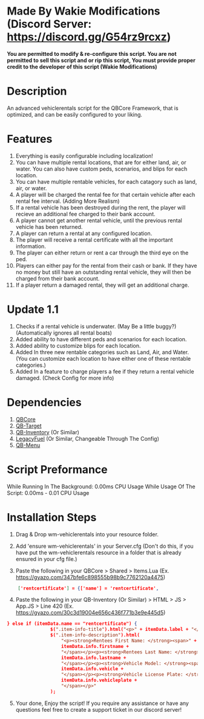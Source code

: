 # Made By Wakie Modifications (Discord Server: https://discord.gg/G54rz9rcxz)
**You are permitted to modify & re-configure this script. You are not permitted to sell this script and or rip this script, You must provide proper credit to the developer of this script (Wakie Modifications)**

# Description
An advanced vehiclerentals script for the QBCore Framework, that is optimized, and can be easily configured to your liking.

# Features
1. Everything is easily configurable including localization!
2. You can have multiple rental locations, that are for either land, air, or water. You can also have custom peds, scenarios, and blips for each location.
3. You can have multiple rentable vehicles, for each catagory such as land, air, or water.
4. A player will be charged the rental fee for that certain vehicle after each rental fee interval. (Adding More Realism)
5. If a rental vehicle has been destroyed during the rent, the player will recieve an additional fee charged to their bank account.
6. A player cannot get another rental vehicle, until the previous rental vehicle has been returned.
7. A player can return a rental at any configured location.
8. The player will receive a rental certificate with all the important information.
9. The player can either return or rent a car through the third eye on the ped.
10. Players can either pay for the rental from their cash or bank. If they have no money but still have an outstanding rental vehicle, they will then be charged from their bank account.
11. If a player return a damaged rental, they will get an additional charge.

# Update 1.1
1. Checks if a rental vehicle is underwater. (May Be a little buggy?) (Automatically ignores all rental boats)
2. Added ability to have different peds and scenarios for each location.
3. Added ability to customize blips for each location.
4. Added In three new rentable categories such as Land, Air, and Water. (You can customize each location to have either one of these rentable categories.) 
5. Added In a feature to charge players a fee if they return a rental vehicle damaged. (Check Config for more info)

# Dependencies 
1. [QBCore](https://github.com/qbcore-framework/qb-core)
2. [QB-Target](https://github.com/qbcore-framework/qb-target)
3. [QB-Inventory](https://github.com/qbcore-framework/qb-inventory) (Or Similar)
4. [LegacyFuel](https://github.com/InZidiuZ/LegacyFuel) (Or Similar, Changeable Through The Config)
5. [QB-Menu](https://github.com/qbcore-framework/qb-menu)

# Script Preformance
While Running In The Background: 0.00ms CPU Usage
While Usage Of The Script: 0.00ms - 0.01 CPU Usage

# Installation Steps

1. Drag & Drop wm-vehiclerentals into your resource folder.

2. Add 'ensure wm-vehiclerentals' in your Server.cfg (Don't do this, if you have put the wm-vehiclerentals resource in a folder that is already ensured in your cfg file.)

3. Paste the following in your QBCore > Shared > Items.Lua (Ex. https://gyazo.com/347bfe6c898555b98b9c7762120a4475)

``` json
	['rentcertificate'] = {['name'] = 'rentcertificate', 			  	  	['label'] = 'Rental Certificate', 				['weight'] = 0, 		['type'] = 'item', 		['image'] = 'certificate.png', 			['unique'] = true, 	['useable'] = false, 	['shouldClose'] = true,	   ['combinable'] = nil,   ['description'] = 'A Certificate that proves you own a rental vehicle'},
```

4. Paste the following in your QB-Inventory (Or Similar) > HTML > JS > App.JS > Line 420 (Ex. https://gyazo.com/30c3d19004e656c436f771b3e9e445d5)

``` json
} else if (itemData.name == "rentcertificate") {
                $(".item-info-title").html("<p>" + itemData.label + "</p>");
                $(".item-info-description").html(
                    "<p><strong>Rentees First Name: </strong><span>" +
                    itemData.info.firstname +
                    "</span></p><p><strong>Rentees Last Name: </strong><span>" +
                    itemData.info.lastname +
                    "</span></p><p><strong>Vehicle Model: </strong><span>" +
                    itemData.info.vehicle +
                    "</span></p><p><strong>Vehicle License Plate: </strong><span>" +
                    itemData.info.vehicleplate +
                    "</span></p>"
                );
```

5. Your done, Enjoy the script! If you require any assistance or have any questions feel free to create a support ticket in our discord server!